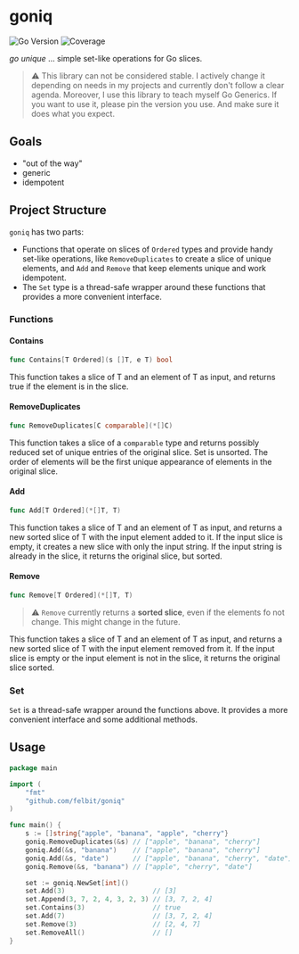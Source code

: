 # goniq

![Go Version](https://img.shields.io/badge/Go-v1.20-blue)
![Coverage](https://img.shields.io/badge/coverage-100%25-brightgreen)

*go unique* ... simple set-like operations for Go slices.

> :warning: This library can not be considered stable. I actively change it depending on needs in my projects and
> currently don't follow a clear agenda. Moreover, I use this library to teach myself Go Generics.
> If you want to use it, please pin the version you use. And make sure it does what you expect.

## Goals

- "out of the way"
- generic
- idempotent

## Project Structure

`goniq` has two parts:

- Functions that operate on slices of `Ordered` types and provide handy set-like operations, like `RemoveDuplicates` to
  create a slice of unique elements, and `Add` and `Remove` that keep elements unique and work idempotent.
- The `Set` type is a thread-safe wrapper around these functions that provides a more convenient interface.

### Functions

#### Contains

```go
func Contains[T Ordered](s []T, e T) bool
```

This function takes a slice of T and an element of T as input, and returns true if the element is in the slice.

#### RemoveDuplicates

```go
func RemoveDuplicates[C comparable](*[]C)
```

This function takes a slice of a `comparable` type and returns possibly reduced set of unique entries of the original
slice.
Set is unsorted. The order of elements will be the first unique appearance of elements in the original slice.

#### Add

```go
func Add[T Ordered](*[]T, T)
```

This function takes a slice of T and an element of T as input,
and returns a new sorted slice of T with the input element added to it.
If the input slice is empty, it creates a new slice with only the input string.
If the input string is already in the slice, it returns the original slice, but sorted.

#### Remove

```go
func Remove[T Ordered](*[]T, T)
```

> :warning: `Remove` currently returns a **sorted slice**, even if the elements fo not change. This might change in the
> future.

This function takes a slice of T and an element of T as input,
and returns a new sorted slice of T with the input element removed from it.
If the input slice is empty or the input element is not in the slice,
it returns the original slice sorted.

### Set

`Set` is a thread-safe wrapper around the functions above. It provides a more convenient interface and some additional
methods.

## Usage

```go
package main

import (
	"fmt"
	"github.com/felbit/goniq"
)

func main() {
	s := []string{"apple", "banana", "apple", "cherry"}
	goniq.RemoveDuplicates(&s) // ["apple", "banana", "cherry"]
	goniq.Add(&s, "banana")    // ["apple", "banana", "cherry"]
	goniq.Add(&s, "date")      // ["apple", "banana", "cherry", "date"]
	goniq.Remove(&s, "banana") // ["apple", "cherry", "date"]

	set := goniq.NewSet[int]()
	set.Add(3)                      // [3]
	set.Append(3, 7, 2, 4, 3, 2, 3) // [3, 7, 2, 4]
	set.Contains(3)                 // true
	set.Add(7)                      // [3, 7, 2, 4]
	set.Remove(3)                   // [2, 4, 7]
	set.RemoveAll()                 // []
}
```
